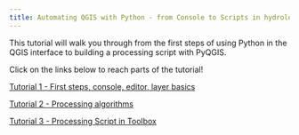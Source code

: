 ```yaml
---
title: Automating QGIS with Python - from Console to Scripts in hydrology
---
```



This tutorial will walk you through from the first steps of using Python in the QGIS interface to building a processing script with PyQGIS.

Click on the links below to reach parts of the tutorial!

[Tutorial 1 - First steps, console, editor, layer basics](/pyqgistutorial/tutorialone)

[Tutorial 2 - Processing algorithms](/pyqgistutorial/tutorialtwo)

[Tutorial 3 - Processing Script in Toolbox](/pyqgistutorial/tutorialthree)

